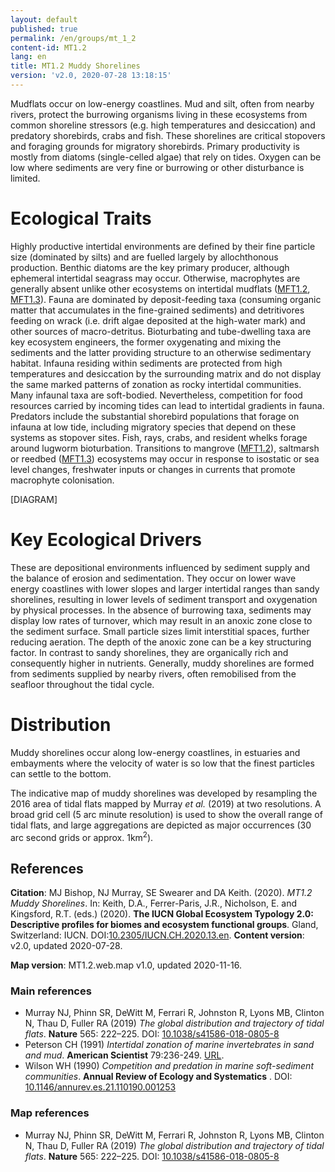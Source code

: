 ```yaml
---
layout: default
published: true
permalink: /en/groups/mt_1_2
content-id: MT1.2
lang: en
title: MT1.2 Muddy Shorelines
version: 'v2.0, 2020-07-28 13:18:15'
---
```


Mudflats occur on low-energy coastlines. Mud and silt, often from nearby rivers, protect the burrowing organisms living in these ecosystems from common shoreline stressors (e.g. high temperatures and desiccation) and predatory shorebirds, crabs and fish. These shorelines are critical stopovers and foraging grounds for migratory shorebirds. Primary productivity is mostly from diatoms (single-celled algae) that rely on tides. Oxygen can be low where sediments are very fine or burrowing or other disturbance is limited.

# Ecological Traits
 
Highly productive intertidal environments are defined by their fine particle size (dominated by silts) and are fuelled largely by allochthonous production. Benthic diatoms are the key primary producer, although ephemeral intertidal seagrass may occur. Otherwise, macrophytes are generally absent unlike other ecosystems on intertidal mudflats ([MFT1.2](/explore/groups/MFT1.2), [MFT1.3](/explore/groups/MFT1.3)). Fauna are dominated by deposit-feeding taxa (consuming organic matter that accumulates in the fine-grained sediments) and detritivores feeding on wrack (i.e. drift algae deposited at the high-water mark) and other sources of macro-detritus. Bioturbating and tube-dwelling taxa are key ecosystem engineers, the former oxygenating and mixing the sediments and the latter providing structure to an otherwise sedimentary habitat. Infauna residing within sediments are protected from high temperatures and desiccation by the surrounding matrix and do not display the same marked patterns of zonation as rocky intertidal communities. Many infaunal taxa are soft-bodied. Nevertheless, competition for food resources carried by incoming tides can lead to intertidal gradients in fauna. Predators include the substantial shorebird populations that forage on infauna at low tide, including migratory species that depend on these systems as stopover sites. Fish, rays, crabs, and resident whelks forage around lugworm bioturbation. Transitions to mangrove ([MFT1.2](/explore/groups/MFT1.2)), saltmarsh or reedbed ([MFT1.3](/explore/groups/MFT1.3)) ecosystems may occur in response to isostatic or sea level changes, freshwater inputs or changes in currents that promote macrophyte colonisation.

[DIAGRAM]

# Key Ecological Drivers
 
These are depositional environments influenced by sediment supply and the balance of erosion and sedimentation. They occur on lower wave energy coastlines with lower slopes and larger intertidal ranges than sandy shorelines, resulting in lower levels of sediment transport and oxygenation by physical processes. In the absence of burrowing taxa, sediments may display low rates of turnover, which may result in an anoxic zone close to the sediment surface. Small particle sizes limit interstitial spaces, further reducing aeration. The depth of the anoxic zone can be a key structuring factor. In contrast to sandy shorelines, they are organically rich and consequently higher in nutrients. Generally, muddy shorelines are formed from sediments supplied by nearby rivers, often remobilised from the seafloor throughout the tidal cycle.
 
# Distribution
 
Muddy shorelines occur along low-energy coastlines, in estuaries and embayments where the velocity of water is so low that the finest particles can settle to the bottom. 

The indicative map of muddy shorelines was developed by resampling the 2016 area of tidal flats mapped by Murray _et al._ (2019) at two resolutions. A broad grid cell (5 arc minute resolution) is used to show the overall range of tidal flats, and large aggregations are depicted as major occurrences (30 arc second grids or approx. 1km<sup>2</sup>).

## References

**Citation**: MJ Bishop, NJ Murray, SE Swearer and DA Keith. (2020). *MT1.2 Muddy Shorelines*. In: Keith, D.A., Ferrer-Paris, J.R., Nicholson, E. and Kingsford, R.T. (eds.) (2020). **The IUCN Global Ecosystem Typology 2.0: Descriptive profiles for biomes and ecosystem functional groups**. Gland, Switzerland: IUCN. DOI:[10.2305/IUCN.CH.2020.13.en](https://doi.org/10.2305/IUCN.CH.2020.13.en).
**Content version**: v2.0, updated 2020-07-28.

**Map version**: MT1.2.web.map v1.0, updated 2020-11-16.

### Main references
* Murray NJ, Phinn SR, DeWitt M, Ferrari R, Johnston R, Lyons MB, Clinton N, Thau D, Fuller RA  (2019) *The global distribution and trajectory of tidal flats*. **Nature** 565: 222–225. DOI: [10.1038/s41586-018-0805-8](http://doi.org/10.1038/s41586-018-0805-8)
* Peterson CH  (1991) *Intertidal zonation of marine invertebrates in sand and mud*. **American Scientist** 79:236-249. [URL](http://www.jstor.org/stable/29774371).
* Wilson WH  (1990) *Competition and predation in marine soft-sediment communities*. **Annual Review of Ecology and Systematics** . DOI: [10.1146/annurev.es.21.110190.001253](http://doi.org/10.1146/annurev.es.21.110190.001253)

### Map references
* Murray NJ, Phinn SR, DeWitt M, Ferrari R, Johnston R, Lyons MB, Clinton N, Thau D, Fuller RA  (2019) *The global distribution and trajectory of tidal flats*. **Nature** 565: 222–225. DOI: [10.1038/s41586-018-0805-8](http://doi.org/10.1038/s41586-018-0805-8)
